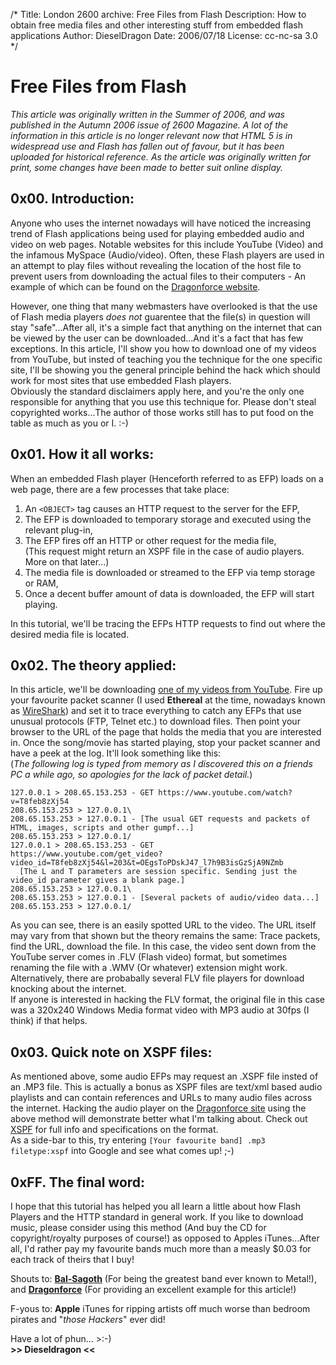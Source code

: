 /*
Title: London 2600 archive: Free Files from Flash
Description: How to obtain free media files and other interesting stuff from embedded flash applications
Author: DieselDragon
Date: 2006/07/18
License: cc-nc-sa 3.0
*/

# Free Files from Flash
_This article was originally written in the Summer of 2006, and was published in the Autumn 2006 issue of 2600 Magazine. A lot of the information in this article is no longer relevant now that HTML 5 is in widespread use and Flash has fallen out of favour, but it has been uploaded for historical reference. As the article was originally written for print, some changes have been made to better suit online display._

## 0x00. Introduction:
Anyone who uses the internet nowadays will have noticed the increasing trend of Flash applications being used for playing embedded audio and video on web pages. Notable websites for this include YouTube (Video) and the infamous MySpace (Audio/video). Often, these Flash players are used in an attempt to play files without revealing the location of the host file to prevent users from downloading the actual files to their computers - An example of which can be found on the [Dragonforce website](https://www.dragonforce.com).

However, one thing that many webmasters have overlooked is that the use of Flash media players _does not_ guarentee that the file(s) in question will stay "safe"...After all, it's a simple fact that anything on the internet that can be viewed by the user can be downloaded...And it's a fact that has few exceptions. In this article, I'll show you how to download one of my videos from YouTube, but insted of teaching you the technique for the one specific site, I'll be showing you the general principle behind the hack which should work for most sites that use embedded Flash players.  
Obviously the standard disclaimers apply here, and you're the only one responsible for anything that you use this technique for. Please don't steal copyrighted works...The author of those works still has to put food on the table as much as you or I. :-)

## 0x01. How it all works:
When an embedded Flash player (Henceforth referred to as EFP) loads on a web page, there are a few processes that take place:

1. An `<OBJECT>` tag causes an HTTP request to the server for the EFP,
2. The EFP is downloaded to temporary storage and executed using the relevant plug-in,
3. The EFP fires off an HTTP or other request for the media file,  
(This request might return an XSPF file in the case of audio players. More on that later...)
4. The media file is downloaded or streamed to the EFP via temp storage or RAM,
5. Once a decent buffer amount of data is downloaded, the EFP will start playing.  

In this tutorial, we'll be tracing the EFPs HTTP requests to find out where the desired media file is located.

## 0x02. The theory applied:
In this article, we'll be downloading [one of my videos from YouTube](https://www.youtube.com/watch?v=T8feb8zXj54). Fire up your favourite packet scanner (I used **Ethereal** at the time, nowadays known as [WireShark](https://wireshark.org)) and set it to trace everything to catch any EFPs that use unusual protocols (FTP, Telnet etc.) to download files. Then point your browser to the URL of the page that holds the media that you are interested in. Once the song/movie has started playing, stop your packet scanner and have a peek at the log. It'll look something like this:  
(_The following log is typed from memory as I discovered this on a friends PC a while ago, so apologies for the lack of packet detail._)
```
127.0.0.1 > 208.65.153.253 - GET https://www.youtube.com/watch?v=T8feb8zXj54  
208.65.153.253 > 127.0.0.1\  
208.65.153.253 > 127.0.0.1 - [The usual GET requests and packets of  
HTML, images, scripts and other gumpf...]  
208.65.153.253 > 127.0.0.1/  
127.0.0.1 > 208.65.153.253 - GET
https://www.youtube.com/get_video?video_id=T8feb8zXj54&l=203&t=OEgsToPDskJ47_l7h9B3isGzSjA9NZmb  
  [The L and T parameters are session specific. Sending just the video_id parameter gives a blank page.]  
208.65.153.253 > 127.0.0.1\  
208.65.153.253 > 127.0.0.1 - [Several packets of audio/video data...]  
208.65.153.253 > 127.0.0.1/
```  
As you can see, there is an easily spotted URL to the video. The URL itself may vary from that shown but the theory remains the same: Trace packets, find the URL, download the file. In this case, the video sent down from the YouTube server comes in .FLV (Flash video) format, but sometimes renaming the file with a .WMV (Or whatever) extension might work. Alternatively, there are probabally several FLV file players for download knocking about the internet.  
If anyone is interested in hacking the FLV format, the original file in this case was a 320x240 Windows Media format video with MP3 audio at 30fps (I think) if that helps.

## 0x03. Quick note on XSPF files:
As mentioned above, some audio EFPs may request an .XSPF file insted of an .MP3 file. This is actually a bonus as XSPF files are text/xml based audio playlists and can contain references and URLs to many audio files across the internet. Hacking the audio player on the [Dragonforce site](http://www.dragonforce.com) using the above method will demonstrate better what I'm talking about. Check out [XSPF](http://www.xspf.org) for full info and specifications on the format.  
As a side-bar to this, try entering `[Your favourite band] .mp3 filetype:xspf` into Google and see what comes up! ;-)

## 0xFF. The final word:
I hope that this tutorial has helped you all learn a little about how Flash Players and the HTTP standard in general work. If you like to download music, please consider using this method (And buy the CD for copyright/royalty purposes of course!) as opposed to Apples iTunes...After all, I'd rather pay my favourite bands much more than a measly $0.03 for each track of theirs that I buy!

Shouts to: [**Bal-Sagoth**](http://www.bal-sagoth.com) (For being the greatest band ever known to Metal!), and [**Dragonforce**](http://www.dragonforce.com) (For providing an excellent example for this article!)

F-yous to: **Apple** iTunes for ripping artists off much worse than bedroom pirates and "_those Hackers_" ever did!

Have a lot of phun... >:-)  
**>> Dieseldragon <<**
